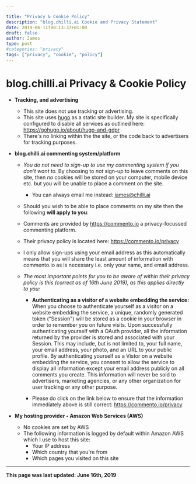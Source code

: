 ```yaml
---

title: "Privacy & Cookie Policy"
description: "blog.chilli.ai Cookie and Privacy Statement"
date: 2019-06-11T00:13:37+01:00
draft: false
author: James
type: post
#categories: "privacy"
tags: ["privacy", "cookie", "policy"]
---
```

# blog.chilli.ai Privacy & Cookie Policy

- **Tracking, and advertising**
  - This site does not use tracking or advertising.
  - This site uses [hugo](https://gohugo.io) as a static site builder.  My site is specifically configured to disable all services as outlined here: https://gohugo.io/about/hugo-and-gdpr
  - There's no linking within the the site, or the code back to advertisers for tracking purposes.

- **blog.chilli.ai commenting system/platform**

  - *You do not need to sign-up to use my commenting system if you don't want to.*  By choosing to *not* sign-up to leave comments on this site, then *no* cookies will be stored on your computer, mobile device etc. but you will be unable to place a comment on the site.  

    - You can always email me instead: james@chilli.ai

  - Should you wish to be able to place comments on my site then the following **will apply to you**:

  - Comments are provided by https://commento.io a privacy-focussed commenting platform.  

  - Their privacy policy is located here: https://commento.io/privacy

  - I only allow sign-ups using your email address as this automatically means that you will share the least amount of information with commento.io as is necessary i.e. only your name, and email address. 

  - *The most important points for you to be aware of within their privacy policy is this (correct as of 16th June 2019), as this applies directly to you:*

    - **Authenticating as a visitor of a website embedding the service:**
      When you choose to authenticate yourself as a visitor on a website
      embedding the service, a unique, randomly generated token ("Session")
      will be stored as a cookie in your browser in order to remember you on
      future visits. Upon successfully authenticating yourself with a OAuth
      provider, all the information returned by the provider is stored and
      associated with your Session. This may include, but is not limited to,
      your full name, your email address, your photo, and an URL to your
      public profile. By authenticating yourself as a Vistor on a website
      embedding the service, you consent to allow the service to display all
      information except your email address publicly on all comments you
      create. This information will never be sold to advertisers, marketing
      agencies, or any other organization for user tracking or any other
      purpose.

    - Please do click on the link below to ensure that the information immediately above is still correct:  https://commento.io/privacy

- **My hosting provider - Amazon Web Services (AWS)**
  - No cookies are set by AWS
  - The following information is logged by default within Amazon AWS which I use to host this site:
    - Your IP address
    - Which country that you're from
    - Which pages you visited on this site

------------

**This page was last updated: June 16th, 2019**
